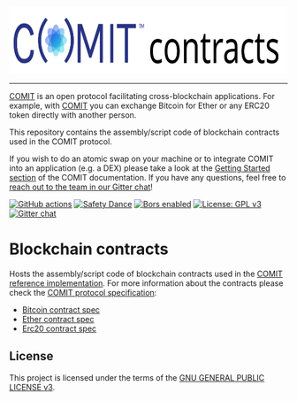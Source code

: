 <a href="https://comit.network">
<img src="logo.svg" height="120px" alt="COMIT logo" />
</a>

---

[COMIT](https://comit.network) is an open protocol facilitating cross-blockchain applications.
For example, with [COMIT](https://comit.network) you can exchange Bitcoin for Ether or any ERC20 token directly with another person.

This repository contains the assembly/script code of blockchain contracts used in the COMIT protocol.

If you wish to do an atomic swap on your machine or to integrate COMIT into an application (e.g. a DEX) please take a look at the [Getting Started section](https://comit.network/docs/getting-started/create-comit-app/) of the COMIT documentation.
If you have any questions, feel free to [reach out to the team in our Gitter chat](https://gitter.im/comit-network/community)!

[![GitHub actions](https://github.com/comit-network/blockchain-contracts/workflows/CI/badge.svg)](https://github.com/comit-network/blockchain-contracts/actions)
[![Safety Dance](https://img.shields.io/badge/unsafe-forbidden-success.svg)](https://github.com/rust-secure-code/safety-dance/)
[![Bors enabled](https://bors.tech/images/badge_small.svg)](https://app.bors.tech/repositories/21094)
[![License: GPL v3](https://img.shields.io/badge/License-GPLv3-blue.svg)](https://www.gnu.org/licenses/gpl-3.0)
[![Gitter chat](https://badges.gitter.im/gitterHQ/gitter.png)](https://gitter.im/comit-network/community)

# Blockchain contracts

Hosts the assembly/script code of blockchain contracts used in the [COMIT reference implementation](https://github.com/comit-network/comit-rs).
For more information about the contracts please check the [COMIT protocol specification](https://github.com/comit-network/RFCs):

* [Bitcoin contract spec](https://github.com/comit-network/RFCs/blob/master/RFC-005-SWAP-Basic-Bitcoin.adoc)
* [Ether contract spec](https://github.com/comit-network/RFCs/blob/master/RFC-007-SWAP-Basic-Ether.adoc)
* [Erc20 contract spec](https://github.com/comit-network/RFCs/blob/master/RFC-009-SWAP-Basic-ERC20.adoc)

## License

This project is licensed under the terms of the [GNU GENERAL PUBLIC LICENSE v3](LICENSE.md).

